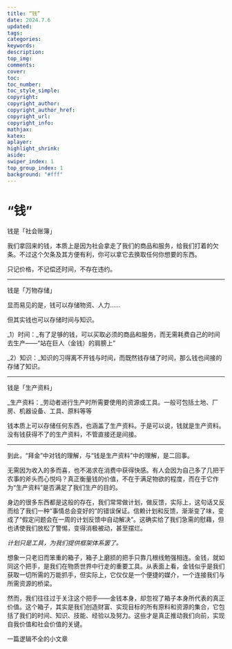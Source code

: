 ```yaml
---
title: “钱”
date: 2024.7.6
updated:
tags:
categories:
keywords:
description:
top_img:
comments:
cover:
toc:
toc_number:
toc_style_simple:
copyright:
copyright_author:
copyright_author_href:
copyright_url:
copyright_info:
mathjax:
katex:
aplayer:
highlight_shrink:
aside:
swiper_index: 1
top_group_index: 1
background: "#fff"
---
```


# “钱”

钱是「社会账簿」  

我们拿回来的钱，本质上是因为社会拿走了我们的商品和服务，给我们打着的欠条。不过这个欠条及其方便有利，你可以拿它去换取任何你想要的东西。

只记价格，不记偿还时间，不存在违约。

  

---

钱是「万物存储」

显而易见的是，钱可以存储物资、人力……

但其实钱也可以存储时间与知识。

_1）时间：_有了足够的钱，可以买取必须的商品和服务，而无需耗费自己的时间去生产——“站在巨人（金钱）的肩膀上”

_2）知识：_知识的习得离不开钱与时间，而既然钱存储了时间，那么钱也间接的存储了知识。

  

---

钱是「生产资料」

_生产资料：_劳动者进行生产时所需要使用的资源或工具。一般可包括土地、厂房、机器设备、工具、原料等等

钱本质上可以存储任何东西，也涵盖了生产资料。于是可以说，钱就是生产资料。没有钱获得不了的生产资料，不管直接还是间接。

  

---

到此，“拜金”中对钱的理解，与“钱是生产资料”中的理解，是二回事。

无需因为收入的多而喜，也不渴求在消费中获得快感。有人会因为自己多了几把干农事的斧头而心悦吗？真正衡量钱的价值，不在于满足物欲的程度，而在于它作为“生产资料”是否满足了我们生产的目的。

身边的很多东西都是这般的存在，我们常常做计划，做反馈，实际上，这句话又反而给了我们一种“事情总会变好的”的错误保证。信赖计划和反馈，渐渐变了味，变成了“假定问题会在一周的计划反馈中自动解决”。这确实给了我们急需的慰藉，但也诱使我们放松了警惕，变得消极被动，甚至摆烂。

_计划只是工具，为我们提供框架体系罢了。_

想象一只老旧而笨重的箱子，箱子上磨损的把手只靠几根线勉强相连。金钱，就如同这个把手，是我们在物质世界中行走的重要工具。从表面上看，金钱似乎是我们获取一切所需的万能抓手，但实际上，它仅仅是一个便捷的媒介，一个连接我们与所需资源的桥梁。

然而，我们往往过于关注这个把手——金钱本身，却忽视了箱子本身所代表的真正价值。这个箱子，其实是我们创造财富、实现目标的所有原料和资源的集合，它包括了我们的时间、知识、技能、经验以及努力。这些才是真正推动我们向前，实现自我价值和社会价值的关键。

一篇逻辑不全的小文章
